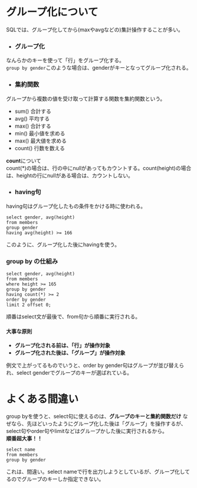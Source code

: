 # グループ化について  
 SQLでは、グループ化してから(maxやavgなどの)集計操作することが多い。  
 
 - ### グループ化  
 なんらかのキーを使って「行」をグループ化する。  
 ```group by gender```このような場合は、genderがキーとなってグループ化される。  
 
 - ### 集約関数  
 グループから複数の値を受け取って計算する関数を集約関数という。　
  - sum() 合計する  
  - avg() 平均する  
  - max() 合計する  
  - min() 最小値を求める  
  - max() 最大値を求める  
  - count() 行数を数える  
  
  **count**について  
  count(*)の場合は、行の中にnullがあってもカウントする。count(height)の場合は、heightの行にnullがある場合は、カウントしない。  
  
- ### having句  
having句はグループ化したもの条件をかける時に使われる。  
```
select gender, avg(height)  
from members  
group gender  
having avg(height) >= 166  
```
このように、グループ化した後にhavingを使う。  

### group by の仕組み  
``` 
select gender, avg(height)  
from members  
where height >= 165  
group by gender  
having count(*) >= 2  
order by gender  
limit 2 offset 0;
```
順番はselect文が最後で、from句から順番に実行される。  

#### 大事な原則  
- **グループ化される前は、「行」が操作対象**  
- **グループ化された後は、「グループ」が操作対象**

例文で上がってるものでいうと、order by gender句はグループが並び替えられ、select genderでグループのキーが選ばれている。  

# よくある間違い  
group byを使うと、select句に使えるのは、**グループのキーと集約関数だけ**
なぜなら、先ほどいったようにグループ化した後は「グループ」を操作するが、select句やorder句やlimitなどはグループかした後に実行されるから。  
**順番超大事！！** 

```
select name  
from members  
group by gender  
```
これは、間違い。select nameで行を出力しようとしているが、グループ化してるのでグループのキーしか指定できない。
